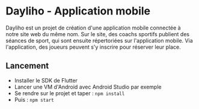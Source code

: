 # Dayliho - Application mobile

Dayliho est un projet de création d'une application mobile connectée à notre site web du même nom.
Sur le site, des coachs sportifs publient des séances de sport, qui sont ensuite répertoriées sur l'application mobile. Via l'application, des joueurs peuvent s'y inscrire pour réserver leur place.

## Lancement

- Installer le SDK de Flutter
- Lancer une VM d'Android avec Android Studio par exemple
- Se rendre sur le projet et taper : `npm install`
- Puis : `npm start`

